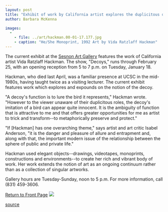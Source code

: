 ```yaml
---
layout: post
title: "Exhibit of work by California artist explores the duplicitous decoy"
author: Barbara McKenna

images:
  -
    - file: ../art/hackman.00-01-17.177.jpg
    - caption: "He/She Monoprint, 1992 Art by Vida Ratzlaff Hackman"
---
```


The current exhibit at the [Sesnon Art Gallery][1] features the work of California artist Vida Ratzlaff Hackman. The show, "Decoys," runs through February 25, with an opening reception from 5 to 7 p.m. on Tuesday, January 18\.

Hackman, who died last April, was a familiar presence at UCSC in the mid-1980s, having taught twice as a visiting lecturer. The current exhibit features work which explores and expounds on the notion of the decoy.   
  
"A decoy's function is to lure the bird it represents," Hackman wrote. "However to the viewer unaware of their duplicitous roles, the decoy's imitation of a bird can appear quite innocent. It is the ambiguity of function that is attractive to me and that offers greater opportunities for me as artist to trick and transform--to metaphorically preserve and protect."   
  
"If [Hackman] has one overarching theme," says artist and art critic Isabel Anderson, "it is the danger and pleasure of allure and entrapment and, along with that, the important modern issue of the relationship between the sphere of public and private life."  
  
Hackman used elegant objects--drawings, videotapes, monoprints, constructions and environments--to create her rich and vibrant body of work. Her work extends the notion of art as an ongoing continuum rather than as a collection of singular artworks.   
  
Gallery hours are Tuesday-Sunday, noon to 5 p.m. For more information, call (831) 459-3606.

[Return to Front Page][2] ![ ][3]

[1]: http://arts.ucsc.edu/sesnon
[2]: ../../index.html
[3]: ../../images/trans.gif

[source](http://www1.ucsc.edu/currents/99-00/01-17/hackman.html "Permalink to hackman")

